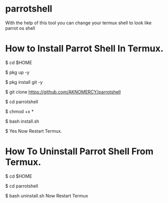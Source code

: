 # parrotshell

With the help of this tool you can change your
termux shell to look like parrot os shell

# How to Install Parrot Shell In Termux.
$ cd $HOME

$ pkg up -y

$ pkg install git -y

$ git clone https://github.com/AKNOMERCY/parrotshell

$ cd parrotshell

$ chmod +x *

$ bash install.sh

$ Yes Now Restart Termux.

# How To Uninstall Parrot Shell From Termux.
$ cd $HOME

$ cd parrotshell

$ bash uninstall.sh Now Restart Termux
